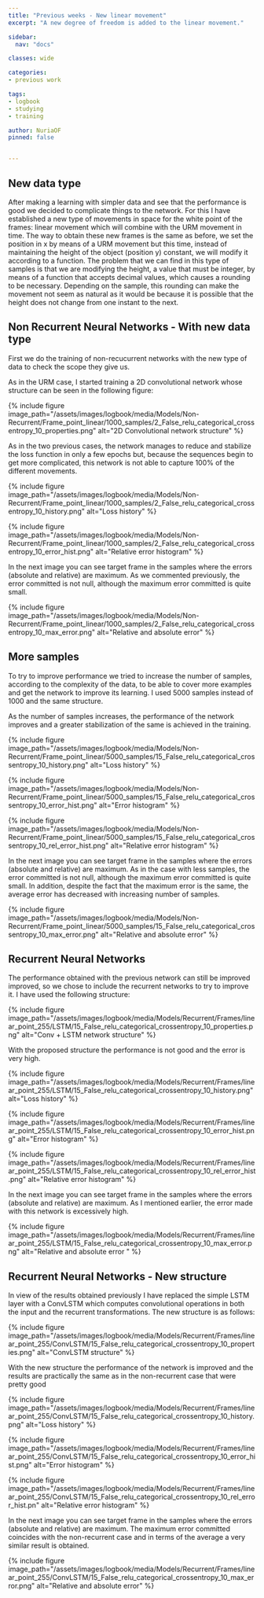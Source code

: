 ```yaml
---
title: "Previous weeks - New linear movement"
excerpt: "A new degree of freedom is added to the linear movement."

sidebar:
  nav: "docs"

classes: wide

categories:
- previous work

tags:
- logbook
- studying
- training

author: NuriaOF
pinned: false


---
```


## New data type
After making a learning with simpler data and see that the performance is good we decided to complicate things to the network. For this I have established a new type of movements in space for the white point of the frames: linear movement which will combine with the URM movement in time.
The way to obtain these new frames is the same as before, we set the position in x by means of a URM movement but this time, instead of maintaining the height of the object (position y) constant, we will modify it according to a function.
The problem that we can find in this type of samples is that we are modifying the height, a value that must be integer, by means of a function that accepts decimal values, which causes a rounding to be necessary. Depending on the sample, this rounding can make the movement not seem as natural as it would be because it is possible that the height does not change from one instant to the next.

## Non Recurrent Neural Networks - With new data type
First we do the training of non-recucurrent networks with the new type of data to check the scope they give us.

As in the URM case, I started training a 2D convolutional network whose structure can be seen in the following figure:

{% include figure image_path="/assets/images/logbook/media/Models/Non-Recurrent/Frame_point_linear/1000_samples/2_False_relu_categorical_crossentropy_10_properties.png" alt="2D Convolutional network structure" %}

As in the two previous cases, the network manages to reduce and stabilize the loss function in only a few epochs but, because the sequences begin to get more complicated, this network is not able to capture 100% of the different movements. 

{% include figure image_path="/assets/images/logbook/media/Models/Non-Recurrent/Frame_point_linear/1000_samples/2_False_relu_categorical_crossentropy_10_history.png" alt="Loss history" %}

{% include figure image_path="/assets/images/logbook/media/Models/Non-Recurrent/Frame_point_linear/1000_samples/2_False_relu_categorical_crossentropy_10_error_hist.png" alt="Relative error histogram" %}

In the next image you can see target frame in the samples where the errors (absolute and relative) are maximum. As we commented previously, the error committed is not null, although the maximum error committed is quite small.

{% include figure image_path="/assets/images/logbook/media/Models/Non-Recurrent/Frame_point_linear/1000_samples/2_False_relu_categorical_crossentropy_10_max_error.png" alt="Relative and absolute error" %}


## More samples
To try to improve performance we tried to increase the number of samples, according to the complexity of the data, to be able to cover more examples and get the network to improve its learning. I used 5000 samples instead of 1000 and the same structure.

As the number of samples increases, the performance of the network improves and a greater stabilization of the same is achieved in the training.

{% include figure image_path="/assets/images/logbook/media/Models/Non-Recurrent/Frame_point_linear/5000_samples/15_False_relu_categorical_crossentropy_10_history.png" alt="Loss history" %}

{% include figure image_path="/assets/images/logbook/media/Models/Non-Recurrent/Frame_point_linear/5000_samples/15_False_relu_categorical_crossentropy_10_error_hist.png" alt="Error histogram" %}

{% include figure image_path="/assets/images/logbook/media/Models/Non-Recurrent/Frame_point_linear/5000_samples/15_False_relu_categorical_crossentropy_10_rel_error_hist.png" alt="Relative error histogram" %}

In the next image you can see target frame in the samples where the errors (absolute and relative) are maximum. As in the case with less samples, the error committed is not null, although the maximum error committed is quite small. In addition, despite the fact that the maximum error is the same, the average error has decreased with increasing number of samples.

{% include figure image_path="/assets/images/logbook/media/Models/Non-Recurrent/Frame_point_linear/5000_samples/15_False_relu_categorical_crossentropy_10_max_error.png" alt="Relative and absolute error" %}

## Recurrent Neural Networks
The performance obtained with the previous network can still be improved improved, so we chose to include the recurrent networks to try to improve it. I have used the following structure:

{% include figure image_path="/assets/images/logbook/media/Models/Recurrent/Frames/linear_point_255/LSTM/15_False_relu_categorical_crossentropy_10_properties.png" alt="Conv + LSTM network structure" %}

With the proposed structure the performance is not good and the error is very high.

{% include figure image_path="/assets/images/logbook/media/Models/Recurrent/Frames/linear_point_255/LSTM/15_False_relu_categorical_crossentropy_10_history.png" alt="Loss history" %}

{% include figure image_path="/assets/images/logbook/media/Models/Recurrent/Frames/linear_point_255/LSTM/15_False_relu_categorical_crossentropy_10_error_hist.png" alt="Error histogram" %}

{% include figure image_path="/assets/images/logbook/media/Models/Recurrent/Frames/linear_point_255/LSTM/15_False_relu_categorical_crossentropy_10_rel_error_hist.png" alt="Relative error histogram" %}

In the next image you can see target frame in the samples where the errors (absolute and relative) are maximum. As I mentioned earlier, the error made with this network is excessively high.

{% include figure image_path="/assets/images/logbook/media/Models/Recurrent/Frames/linear_point_255/LSTM/15_False_relu_categorical_crossentropy_10_max_error.png" alt="Relative and absolute error " %}

## Recurrent Neural Networks - New structure 
In view of the results obtained previously I have replaced the simple LSTM layer with a ConvLSTM which computes convolutional operations in both the input and the recurrent transformations. The new structure is as follows:

{% include figure image_path="/assets/images/logbook/media/Models/Recurrent/Frames/linear_point_255/ConvLSTM/15_False_relu_categorical_crossentropy_10_properties.png" alt="ConvLSTM structure" %}

With the new structure the performance of the network is improved and the results are practically the same as in the non-recurrent case that were pretty good

{% include figure image_path="/assets/images/logbook/media/Models/Recurrent/Frames/linear_point_255/ConvLSTM/15_False_relu_categorical_crossentropy_10_history.png" alt="Loss history" %}

{% include figure image_path="/assets/images/logbook/media/Models/Recurrent/Frames/linear_point_255/ConvLSTM/15_False_relu_categorical_crossentropy_10_error_hist.png" alt="Error histogram" %}

{% include figure image_path="/assets/images/logbook/media/Models/Recurrent/Frames/linear_point_255/ConvLSTM/15_False_relu_categorical_crossentropy_10_rel_error_hist.pn" alt="Relative error histogram" %}

In the next image you can see target frame in the samples where the errors (absolute and relative) are maximum. The maximum error committed coincides with the non-recurrent case and in terms of the average a very similar result is obtained.

{% include figure image_path="/assets/images/logbook/media/Models/Recurrent/Frames/linear_point_255/ConvLSTM/15_False_relu_categorical_crossentropy_10_max_error.png" alt="Relative and absolute error" %}
